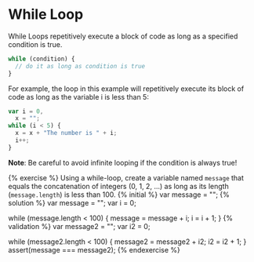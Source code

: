 # While Loop

While Loops repetitively execute a block of code as long as a specified condition is true.

```javascript
while (condition) {
  // do it as long as condition is true
}
```

For example, the loop in this example will repetitively execute its block of code as long as the variable i is less than 5:

```javascript
var i = 0,
  x = "";
while (i < 5) {
  x = x + "The number is " + i;
  i++;
}
```

**Note**: Be careful to avoid infinite looping if the condition is always true!

{% exercise %}
Using a while-loop, create a variable named `message` that equals the concatenation of integers (0, 1, 2, ...) as long as its length (`message.length`) is less than 100.
{% initial %}
var message = "";
{% solution %}
var message = "";
var i = 0;

while (message.length < 100) {
message = message + i;
i = i + 1;
}
{% validation %}
var message2 = "";
var i2 = 0;

while (message2.length < 100) {
message2 = message2 + i2;
i2 = i2 + 1;
}
assert(message === message2);
{% endexercise %}
